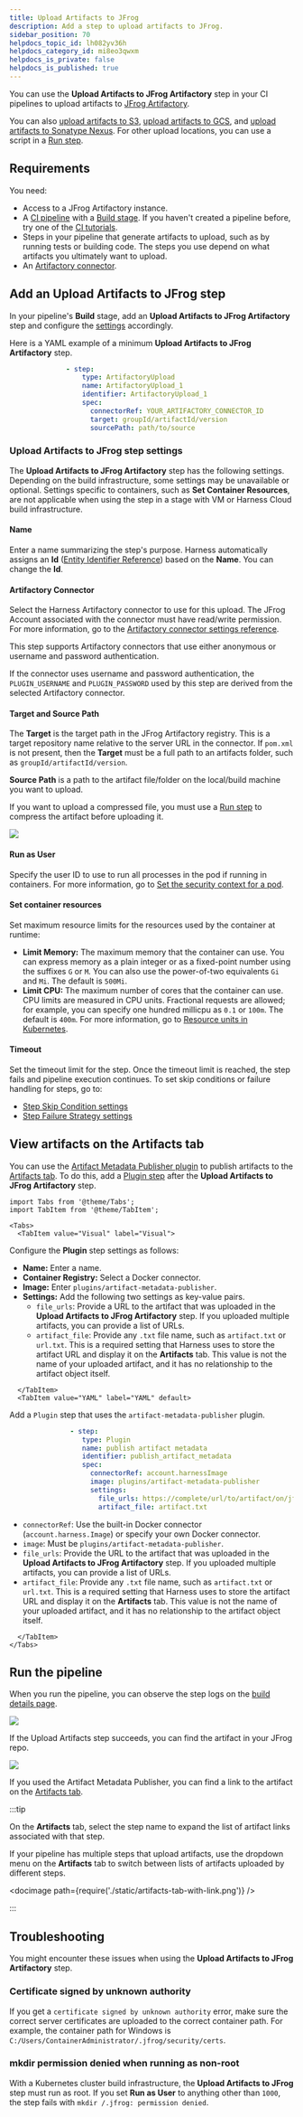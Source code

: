 ```yaml
---
title: Upload Artifacts to JFrog
description: Add a step to upload artifacts to JFrog.
sidebar_position: 70
helpdocs_topic_id: lh082yv36h
helpdocs_category_id: mi8eo3qwxm
helpdocs_is_private: false
helpdocs_is_published: true
---
```


You can use the **Upload Artifacts to JFrog Artifactory** step in your CI pipelines to upload artifacts to [JFrog Artifactory](https://www.jfrog.com/confluence/display/JFROG/JFrog+Artifactory).

You can also [upload artifacts to S3](./upload-artifacts-to-s-3-step-settings.md), [upload artifacts to GCS](./upload-artifacts-to-gcs-step-settings.md), and [upload artifacts to Sonatype Nexus](./upload-artifacts-to-sonatype-nexus.md). For other upload locations, you can use a script in a [Run step](../run-ci-scripts/run-step-settings.md).

## Requirements

You need:

* Access to a JFrog Artifactory instance.
* A [CI pipeline](../prep-ci-pipeline-components.md) with a [Build stage](../set-up-build-infrastructure/ci-stage-settings.md). If you haven't created a pipeline before, try one of the [CI tutorials](../../get-started/tutorials.md).
* Steps in your pipeline that generate artifacts to upload, such as by running tests or building code. The steps you use depend on what artifacts you ultimately want to upload.
* An [Artifactory connector](#artifactory-connector).

## Add an Upload Artifacts to JFrog step

In your pipeline's **Build** stage, add an **Upload Artifacts to JFrog Artifactory** step and configure the [settings](#upload-artifacts-to-jfrog-step-settings) accordingly.

Here is a YAML example of a minimum **Upload Artifacts to JFrog Artifactory** step.

```yaml
              - step:
                  type: ArtifactoryUpload
                  name: ArtifactoryUpload_1
                  identifier: ArtifactoryUpload_1
                  spec:
                    connectorRef: YOUR_ARTIFACTORY_CONNECTOR_ID
                    target: groupId/artifactId/version
                    sourcePath: path/to/source
```

### Upload Artifacts to JFrog step settings

The **Upload Artifacts to JFrog Artifactory** step has the following settings. Depending on the build infrastructure, some settings may be unavailable or optional. Settings specific to containers, such as **Set Container Resources**, are not applicable when using the step in a stage with VM or Harness Cloud build infrastructure.

#### Name

Enter a name summarizing the step's purpose. Harness automatically assigns an **Id** ([Entity Identifier Reference](../../../platform/references/entity-identifier-reference.md)) based on the **Name**. You can change the **Id**.

#### Artifactory Connector

Select the Harness Artifactory connector to use for this upload. The JFrog Account associated with the connector must have read/write permission. For more information, go to the [Artifactory connector settings reference](/docs/platform/connectors/cloud-providers/ref-cloud-providers/artifactory-connector-settings-reference).

This step supports Artifactory connectors that use either anonymous or username and password authentication.

If the connector uses username and password authentication, the `PLUGIN_USERNAME` and `PLUGIN_PASSWORD` used by this step are derived from the selected Artifactory connector.

#### Target and Source Path

The **Target** is the target path in the JFrog Artifactory registry. This is a target repository name relative to the server URL in the connector. If `pom.xml` is not present, then the **Target** must be a full path to an artifacts folder, such as `groupId/artifactId/version`.

**Source Path** is a path to the artifact file/folder on the local/build machine you want to upload.

If you want to upload a compressed file, you must use a [Run step](../run-ci-scripts/run-step-settings.md) to compress the artifact before uploading it.

![](./static/upload-artifacts-to-jfrog-519.png)

#### Run as User

Specify the user ID to use to run all processes in the pod if running in containers. For more information, go to [Set the security context for a pod](https://kubernetes.io/docs/tasks/configure-pod-container/security-context/#set-the-security-context-for-a-pod).

#### Set container resources

Set maximum resource limits for the resources used by the container at runtime:

* **Limit Memory:** The maximum memory that the container can use. You can express memory as a plain integer or as a fixed-point number using the suffixes `G` or `M`. You can also use the power-of-two equivalents `Gi` and `Mi`. The default is `500Mi`.
* **Limit CPU:** The maximum number of cores that the container can use. CPU limits are measured in CPU units. Fractional requests are allowed; for example, you can specify one hundred millicpu as `0.1` or `100m`. The default is `400m`. For more information, go to [Resource units in Kubernetes](https://kubernetes.io/docs/concepts/configuration/manage-resources-containers/#resource-units-in-kubernetes).

#### Timeout

Set the timeout limit for the step. Once the timeout limit is reached, the step fails and pipeline execution continues. To set skip conditions or failure handling for steps, go to:

* [Step Skip Condition settings](../../../platform/pipelines/w_pipeline-steps-reference/step-skip-condition-settings.md)
* [Step Failure Strategy settings](../../../platform/pipelines/w_pipeline-steps-reference/step-failure-strategy-settings.md)

## View artifacts on the Artifacts tab

You can use the [Artifact Metadata Publisher plugin](https://github.com/drone-plugins/artifact-metadata-publisher) to publish artifacts to the [Artifacts tab](../viewing-builds.md). To do this, add a [Plugin step](../use-drone-plugins/plugin-step-settings-reference.md) after the **Upload Artifacts to JFrog Artifactory** step.

```mdx-code-block
import Tabs from '@theme/Tabs';
import TabItem from '@theme/TabItem';
```
```mdx-code-block
<Tabs>
  <TabItem value="Visual" label="Visual">
```

Configure the **Plugin** step settings as follows:

* **Name:** Enter a name.
* **Container Registry:** Select a Docker connector.
* **Image:** Enter `plugins/artifact-metadata-publisher`.
* **Settings:** Add the following two settings as key-value pairs.
  * `file_urls`: Provide a URL to the artifact that was uploaded in the **Upload Artifacts to JFrog Artifactory** step. If you uploaded multiple artifacts, you can provide a list of URLs.
  * `artifact_file`: Provide any `.txt` file name, such as `artifact.txt` or `url.txt`. This is a required setting that Harness uses to store the artifact URL and display it on the **Artifacts** tab. This value is not the name of your uploaded artifact, and it has no relationship to the artifact object itself.

```mdx-code-block
  </TabItem>
  <TabItem value="YAML" label="YAML" default>
```

Add a `Plugin` step that uses the `artifact-metadata-publisher` plugin.

```yaml
               - step:
                  type: Plugin
                  name: publish artifact metadata
                  identifier: publish_artifact_metadata
                  spec:
                    connectorRef: account.harnessImage
                    image: plugins/artifact-metadata-publisher
                    settings:
                      file_urls: https://complete/url/to/artifact/on/jfrog
                      artifact_file: artifact.txt
```

* `connectorRef`: Use the built-in Docker connector (`account.harness.Image`) or specify your own Docker connector.
* `image`: Must be `plugins/artifact-metadata-publisher`.
* `file_urls`: Provide the URL to the artifact that was uploaded in the **Upload Artifacts to JFrog Artifactory** step. If you uploaded multiple artifacts, you can provide a list of URLs.
* `artifact_file`: Provide any `.txt` file name, such as `artifact.txt` or `url.txt`. This is a required setting that Harness uses to store the artifact URL and display it on the **Artifacts** tab. This value is not the name of your uploaded artifact, and it has no relationship to the artifact object itself.

```mdx-code-block
  </TabItem>
</Tabs>
```

## Run the pipeline

When you run the pipeline, you can observe the step logs on the [build details page](../viewing-builds.md).

![](static/upload-artifacts-to-jfrog-520.png)

If the Upload Artifacts step succeeds, you can find the artifact in your JFrog repo.

![](./static/upload-artifacts-to-jfrog-522.png)

If you used the Artifact Metadata Publisher, you can find a link to the artifact on the [Artifacts tab](../viewing-builds.md).

:::tip

On the **Artifacts** tab, select the step name to expand the list of artifact links associated with that step.

If your pipeline has multiple steps that upload artifacts, use the dropdown menu on the **Artifacts** tab to switch between lists of artifacts uploaded by different steps.

<!-- ![](./static/artifacts-tab-with-link.png) -->

<docimage path={require('./static/artifacts-tab-with-link.png')} />

:::

## Troubleshooting

You might encounter these issues when using the **Upload Artifacts to JFrog Artifactory** step.

### Certificate signed by unknown authority

If you get a `certificate signed by unknown authority` error, make sure the correct server certificates are uploaded to the correct container path. For example, the container path for Windows is `C:/Users/ContainerAdministrator/.jfrog/security/certs`.

### mkdir permission denied when running as non-root

With a Kubernetes cluster build infrastructure, the **Upload Artifacts to JFrog** step must run as root. If you set **Run as User** to anything other than `1000`, the step fails with `mkdir /.jfrog: permission denied`.
